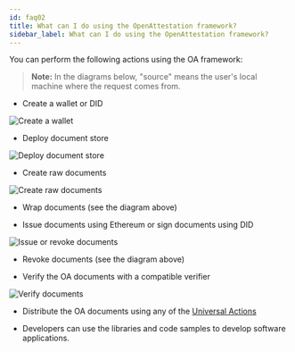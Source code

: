 ```yaml
---
id: faq02
title: What can I do using the OpenAttestation framework?
sidebar_label: What can I do using the OpenAttestation framework?
---
```


You can perform the following actions using the OA framework:

>**Note:** In the diagrams below, "source" means the user's local machine where the request comes from.

* Create a wallet or DID

![Create a wallet](/docs/docs-section/faq/create-wallet.png)

* Deploy document store

![Deploy document store](/docs/docs-section/faq/deploy-document-store.png)

* Create raw documents

![Create raw documents](/docs/docs-section/faq/create-raw-or-wrap.png)

* Wrap documents (see the diagram above)

* Issue documents using Ethereum or sign documents using DID

![Issue or revoke documents](/docs/docs-section/faq/issue-or-revoke.png)

* Revoke documents (see the diagram above)

* Verify the OA documents with a compatible verifier

![Verify documents](/docs/docs-section/faq/verify.png)

* Distribute the OA documents using any of the [Universal Actions](https://github.com/Open-Attestation/adr/blob/master/universal_actions.md#universal-actions-for-open-attestation-documents)

* Developers can use the libraries and code samples to develop software applications.